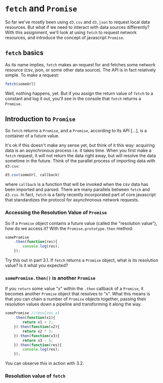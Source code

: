 # `fetch` and `Promise`

So far we've mostly been using `d3.csv` and `d3.json` to request local data resources. But what if we need to interact with data sources differently? With this assignment, we'll look at using `fetch` to request network resources, and introduce the concept of javascript `Promise`.

## `fetch` basics
As its name implies, `fetch` makes an request for and fetches some network resource (csv, json, or some other data source). The API is in fact relatively simple. To make a request:
```js
fetch(someUrl)
```
Well, nothing happens, yet. But if you assign the return value of `fetch` to a constant and log it out, you'll see in the console that `fetch` returns a `Promise`.

## Introduction to `Promise`
So `fetch` returns a `Promise`, and a `Promise`, according to its API [...], is a container of a future value.

It's ok if this doesn't make any sense yet, but think of it this way: acquiring data is an asynchronous process i.e. it takes time. When you first make a `fetch` request, it will not return the data right away, but will resolve the data sometime in the future. Think of the parallel process of importing data with `d3.csv`:
```js
d3.csv(someUrl, callback)
```
where `callback` is a function that will be invoked when the csv data has been imported and parsed. There are many parallels between `fetch` and `d3.csv`. In fact, `fetch` is a fairly recently incorporated part of core javascript that standardizes the protocol for asynchronous network requests.

### Accessing the Resolution Value of `Promise`
So if a `Promise` object contains a future value (called the "resolution value"), how do we access it? With the `Promise.prototype.then` method:
```js
somePromise
	.then(function(res){
		console.log(res);
	});
```
Try this out in part 3.1. If `fetch` returns a `Promise` object, what is its resolution value? Is it what you expected?

### `somePromise.then()` is another `Promise`
If you `return` some value "x" within the `.then` callback of a `Promise`, it becomes another `Promise` object that resolves to "x". What this means is that you can chain a number of `Promise` objects together, passing their resolution values down a pipeline and transforming it along the way.
```js
somePromise //resolves x1
	.then(function(x1){
		return x1 + 2;
	}).then(function(x2){
		return x2 * 3;
	}).then(function(x3){
		return x3 - 5;
	}).then(function(res){
		console.log(res);
	});
```
You can observe this in action with 3.2.

### Resolution value of `fetch`
